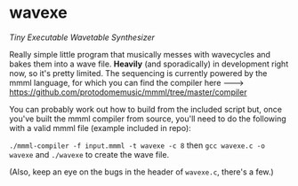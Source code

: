# wavexe
*Tiny Executable Wavetable Synthesizer*

Really simple little program that musically messes with wavecycles and bakes them into a wave file. **Heavily** (and sporadically) in development right now, so it's pretty limited. The sequencing is currently powered by the mmml language, for which you can find the compiler here --->  https://github.com/protodomemusic/mmml/tree/master/compiler

You can probably work out how to build from the included script but, once you've built the mmml compiler from source, you'll need to do the following with a valid mmml file (example included in repo):

`./mmml-compiler -f input.mmml -t wavexe -c 8` then `gcc wavexe.c -o wavexe` and `./wavexe` to create the wave file.

(Also, keep an eye on the bugs in the header of `wavexe.c`, there's a few.)
